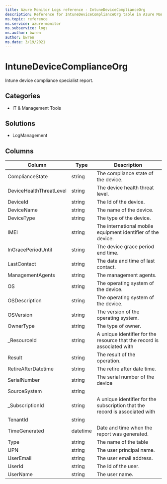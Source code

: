 ```yaml
---
title: Azure Monitor Logs reference - IntuneDeviceComplianceOrg
description: Reference for IntuneDeviceComplianceOrg table in Azure Monitor Logs.
ms.topic: reference
ms.service: azure-monitor
ms.subservice: logs
ms.author: bwren
author: bwren
ms.date: 3/19/2021
---
```


# IntuneDeviceComplianceOrg

 Intune device compliance specialist report.

## Categories

- IT & Management Tools
## Solutions

- LogManagement




## Columns

|Column|Type|Description|
|---|---|---|
|ComplianceState|string|The compliance state of the device.|
|DeviceHealthThreatLevel|string|The device health threat level.|
|DeviceId|string|The Id of the device.|
|DeviceName|string|The name of the device.|
|DeviceType|string|The type of the device.|
|IMEI|string|The international mobile equipment identifier of the device.|
|InGracePeriodUntil|string|The device grace period end time.|
|LastContact|string|The date and time of last contact.|
|ManagementAgents|string|The management agents.|
|OS|string|The operating system of the device.|
|OSDescription|string|The operating system of the device.|
|OSVersion|string|The version of the operating system.|
|OwnerType|string|The type of owner.|
|_ResourceId|string|A unique identifier for the resource that the record is associated with|
|Result|string|The result of the operation.|
|RetireAfterDatetime|string|The retire after date time.|
|SerialNumber|string|The serial number of the device|
|SourceSystem|string||
|_SubscriptionId|string|A unique identifier for the subscription that the record is associated with|
|TenantId|string||
|TimeGenerated|datetime|Date and time when the report was generated.|
|Type|string|The name of the table|
|UPN|string|The user principal name.|
|UserEmail|string|The user email address.|
|UserId|string|The Id of the user.|
|UserName|string|The user name.|
